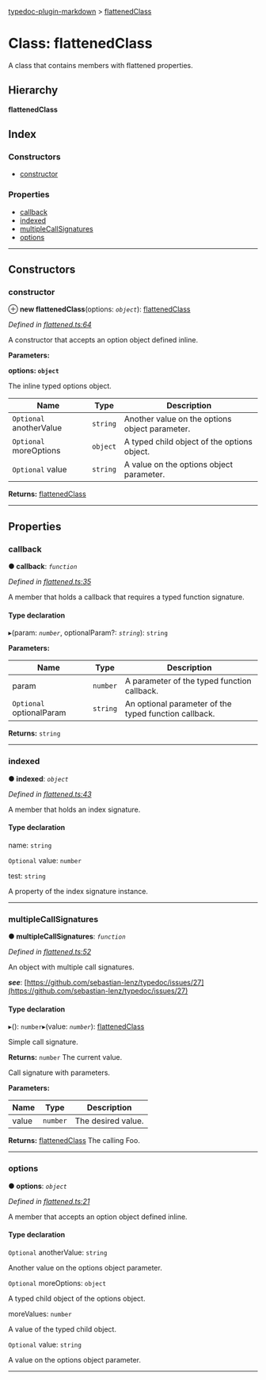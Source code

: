 [typedoc-plugin-markdown](../README.md) > [flattenedClass](../classes/flattenedclass.md)

# Class: flattenedClass

A class that contains members with flattened properties.

## Hierarchy

**flattenedClass**

## Index

### Constructors

* [constructor](flattenedclass.md#markdown-header-constructor)

### Properties

* [callback](flattenedclass.md#markdown-header-callback)
* [indexed](flattenedclass.md#markdown-header-indexed)
* [multipleCallSignatures](flattenedclass.md#markdown-header-multipleCallSignatures)
* [options](flattenedclass.md#markdown-header-options)

---

## Constructors

###  constructor

⊕ **new flattenedClass**(options: *`object`*): [flattenedClass](flattenedclass.md)

*Defined in [flattened.ts:64](https://bitbucket.org/owner/repository_name/src/master/flattened.ts?fileviewer&amp;#x3D;file-view-default#flattened.ts-64)*

A constructor that accepts an option object defined inline.

**Parameters:**

**options: `object`**

The inline typed options object.

| Name | Type | Description |
| ------ | ------ | ------ |
| `Optional` anotherValue | `string` |  Another value on the options object parameter. |
| `Optional` moreOptions | `object` |  A typed child object of the options object. |
| `Optional` value | `string` |  A value on the options object parameter. |

**Returns:** [flattenedClass](flattenedclass.md)

___

## Properties

###  callback

**● callback**: *`function`*

*Defined in [flattened.ts:35](https://bitbucket.org/owner/repository_name/src/master/flattened.ts?fileviewer&amp;#x3D;file-view-default#flattened.ts-35)*

A member that holds a callback that requires a typed function signature.

#### Type declaration
▸(param: *`number`*, optionalParam?: *`string`*): `string`

**Parameters:**

| Name | Type | Description |
| ------ | ------ | ------ |
| param | `number` |  A parameter of the typed function callback. |
| `Optional` optionalParam | `string` |  An optional parameter of the typed function callback. |

**Returns:** `string`

___

###  indexed

**● indexed**: *`object`*

*Defined in [flattened.ts:43](https://bitbucket.org/owner/repository_name/src/master/flattened.ts?fileviewer&amp;#x3D;file-view-default#flattened.ts-43)*

A member that holds an index signature.

#### Type declaration

[index: `number`]: `object`

 name: `string`

`Optional`  value: `number`

 test: `string`

A property of the index signature instance.

___

###  multipleCallSignatures

**● multipleCallSignatures**: *`function`*

*Defined in [flattened.ts:52](https://bitbucket.org/owner/repository_name/src/master/flattened.ts?fileviewer&amp;#x3D;file-view-default#flattened.ts-52)*

An object with multiple call signatures.

*__see__*: [https://github.com/sebastian-lenz/typedoc/issues/27](https://github.com/sebastian-lenz/typedoc/issues/27)

#### Type declaration
▸(): `number`▸(value: *`number`*): [flattenedClass](flattenedclass.md)

Simple call signature.

**Returns:** `number`
The current value.

Call signature with parameters.

**Parameters:**

| Name | Type | Description |
| ------ | ------ | ------ |
| value | `number` |  The desired value. |

**Returns:** [flattenedClass](flattenedclass.md)
The calling Foo.

___

###  options

**● options**: *`object`*

*Defined in [flattened.ts:21](https://bitbucket.org/owner/repository_name/src/master/flattened.ts?fileviewer&amp;#x3D;file-view-default#flattened.ts-21)*

A member that accepts an option object defined inline.

#### Type declaration

`Optional`  anotherValue: `string`

Another value on the options object parameter.

`Optional`  moreOptions: `object`

A typed child object of the options object.

 moreValues: `number`

A value of the typed child object.

`Optional`  value: `string`

A value on the options object parameter.

___

